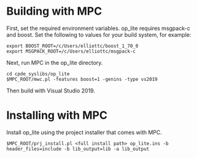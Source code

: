 # Building with MPC

First, set the required environment variables.  op_lite requires msgpack-c and boost.  Set the following to values for your build system, for example:

```
export BOOST_ROOT=/c/Users/elliottc/boost_1_70_0
export MSGPACK_ROOT=/c/Users/elliottc/msgpack-c
```
Next, run MPC in the op_lite directory.

```
cd cpde_syslibs/op_lite
$MPC_ROOT/mwc.pl -features boost=1 -genins -type vs2019
```
Then build with Visual Studio 2019.

# Installing with MPC

Install op_lite using the project installer that comes with MPC.

```
$MPC_ROOT/prj_install.pl <full install path> op_lite.ins -b header_files=include -b lib_output=lib -a lib_output
```
